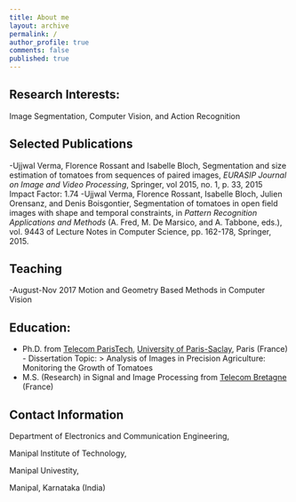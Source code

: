 ```yaml
---
title: About me
layout: archive
permalink: /
author_profile: true
comments: false
published: true
---
```


## Research Interests:
Image Segmentation, Computer Vision, and Action Recognition


## Selected Publications
-Ujjwal Verma, Florence Rossant and Isabelle Bloch,
Segmentation and size estimation of tomatoes from sequences of paired images,
_EURASIP Journal on Image and Video Processing_, Springer, vol 2015, no. 1, p. 33, 2015
Impact Factor: 1.74
-Ujjwal Verma, Florence Rossant, Isabelle Bloch, Julien Orensanz, and Denis Boisgontier,
Segmentation of tomatoes in open field images with shape and temporal constraints,
in _Pattern Recognition Applications and Methods_ (A. Fred, M. De Marsico, and A. Tabbone,
eds.), vol. 9443 of Lecture Notes in Computer Science, pp. 162-178, Springer, 2015.

## Teaching
-August-Nov 2017 Motion and Geometry Based Methods in Computer Vision


## Education:
- Ph.D. from [Telecom ParisTech](https://www.telecom-paristech.fr/), [University of Paris-Saclay](https://www.universite-paris-saclay.fr/en), Paris (France) 
		- Dissertation Topic: > Analysis of Images in Precision Agriculture: Monitoring the Growth of
Tomatoes
- M.S. (Research) in Signal and Image Processing from [Telecom Bretagne](https://www.imt-atlantique.fr/) (France) 






## Contact Information
 
Department of Electronics and Communication Engineering,

Manipal Institute of Technology,

Manipal Univestity,

Manipal, Karnataka (India)

